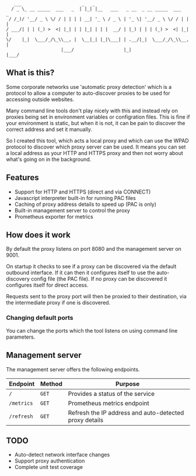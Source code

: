 ```
   ___                       _   _                                      
  / _ \_ __ _____  ___   _  | |_| |__   ___   _ __  _ __ _____  ___   _ 
 / /_)/ '__/ _ \ \/ / | | | | __| '_ \ / _ \ | '_ \| '__/ _ \ \/ / | | |
/ ___/| | | (_) >  <| |_| | | |_| | | |  __/ | |_) | | | (_) >  <| |_| |
\/    |_|  \___/_/\_\\__, |  \__|_| |_|\___| | .__/|_|  \___/_/\_\\__, |
                     |___/                   |_|                  |___/ 
```

## What is this?

Some corporate networks use 'automatic proxy detection' which is a protocol to allow a computer to auto-discover proxies to be used for accessing outside websites.  

Many command line tools don't play nicely with this and instead rely on proxies being set in environment variables or configration files.  This is fine if your environment is static, but when it is not, it can be pain to discover the correct address and set it manually.

So I created this tool, which acts a local proxy and which can use the WPAD protocol to discover which proxy server can be used.  It means you can set a local address as your HTTP and HTTPS proxy and then not worry about what's going on in the background.

## Features

* Support for HTTP and HTTPS (direct and via CONNECT)
* Javascript interpreter built-in for running PAC files
* Caching of proxy address details to speed up (PAC is only)
* Built-in management server to control the proxy
* Prometheus exporter for metrics

## How does it work

By default the proxy listens on port 8080 and the management server on 9001.

On startup it checks to see if a proxy can be discovered via the default outbound interface.  If it can then it configures itself to use the auto-discovery config file (the PAC file).  If no proxy can be discovered it configures itself for direct access.

Requests sent to the proxy port will then be proxied to their destination, via the intermediate proxy if one is discovered.

### Changing default ports

You can change the ports which the tool listens on using command line parameters.  

## Management server

The management server offers the following endpoints.

| Endpoint | Method | Purpose |
| --- | --- | --- |
|`/`| `GET` | Provides a status of the service
|`/metrics`| `GET` | Prometheus metrics endpoint
|`/refresh`| `GET` | Refresh the IP address and auto-detected proxy details

## TODO

* Auto-detect network interface changes
* Support proxy authentication
* Complete unit test coverage
